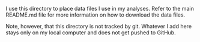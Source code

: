 I use this directory to place data files I use in my analyses. Refer to the main README.md file for more information on how to download the data files.

Note, however, that this directory is not tracked by git. Whatever I add here stays only on my local computer and does not get pushed to GitHub.